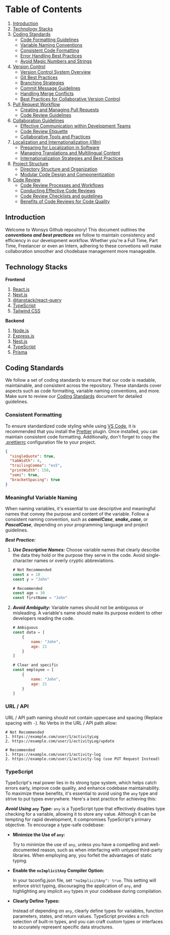 # Table of Contents
1. [Introduction](#introduction)
2. [Technology Stacks](#technology-stacks)
3. [Coding Standards](#coding-standards)
   - [Code Formatting Guidelines](#code-formatting-guidelines)
   - [Variable Naming Conventions](#variable-naming-conventions)
   - [Consistent Code Formatting](#cosistent-code-formatting)
   - [Error Handling Best Practices](#error-handling-best-practices)
   - [Avoid Magic Numbers and Strings](#avoid-magic-numbers-and-strings)
4. [Version Control](#version-control)
   - [Version Control System Overview](#version-control-system-overview)
   - [Git Best Practices](#git-best-practices)
   - [Branching Strategies](#branching-strategies)
   - [Commit Message Guidelines](#commit-message-guidelines)
   - [Handling Merge Conflicts](#handling-merge-conflicts)
   - [Best Practices for Collaborative Version Control](#best-practices-for-collaborative-version-control)
5. [Pull Request Workflow](#pull-request-workflow)
   - [Creating and Managing Pull Requests](#creating-and-managing-pull-requests)
   - [Code Review Guidelines](#code-review-guidelines)
6. [Collaboration Guidelines](#collaboration-guidelines)
   - [Effective Communication within Development Teams](#effective-communication-within-development-teams)
   - [Code Review Etiquette](#code-review-etiquette)
   - [Collaborative Tools and Practices](#collaborative-tools-and-practices)
7. [Localization and Internationalization (i18n)](#localization-and-internationalization)
   - [Preparing for Localization in Software](#preparing-for-localization-in-software)
   - [Managing Translations and Multilingual Content](#managing-translations-and-multilingual-content)
   - [Internationalization Strategies and Best Practices](#internationalization-strategies-and-best-practices)
8. [Project Structure](#project-structure)
   - [Directory Structure and Organization](#directory-structure-and-organization)
   - [Modular Code Design and Componentization](#modular-code-design-and-componentization)
9. [Code Review](#code-review)
   - [Code Review Processes and Workflows](#code-review-processes-and-workflows)
   - [Conducting Effective Code Reviews](#conducting-effective-code-reviews)
   - [Code Review Checklists and guidelines](#code-review-checklists-and-guidelines)
   - [Benefits of Code Reviews for Code Quality](#benefits-of-code-reviews-for-code-quality)



## Introduction
Welcome to Wonsys Github repository! This document outlines the ***conventions and best practices*** we follow to maintain consistency and efficiency in our development workflow. Whether you're a Full Time, Part Time, Freelancer or even an Intern, adhering to these convetions will make collaboration smoother and chodebase management more manageable.

## Technology Stacks
**Frontend**
1. [React.js](https://react.dev/)
2. [Next.js](https://nextjs.org/)
3. [@tanstack/react-query](https://tanstack.com/query/latest)
4. [TypeScript](https://www.typescriptlang.org/)
5. [Tailwind CSS](https://tailwindcss.com/)

**Backend**
1. [Node.js](https://nodejs.org/en)
2. [Express.js](https://expressjs.com/)
3. [Nest.js](https://nestjs.com/)
4. [TypeScript](https://www.typescriptlang.org/)
5. [Prisma](https://www.prisma.io/)

## Coding Standards
We follow a set of coding standards to ensure that our code is readable, maintainable, and consistent across the repository. These standards cover aspects such as code formatting, variable naming conventions, and more. Make sure to review our [Coding Standards](#coding-standards) document for detailed guidelines.

### Consistent Formatting
To ensure standardized code styling while using [VS Code](https://code.visualstudio.com/), it is recommended that you install the [Prettier](https://marketplace.visualstudio.com/items?itemName=esbenp.prettier-vscode) plugin. Once installed, you can maintain consistent code formatting. Additionally, don't forget to copy the [.prettierrc](https://github.com/Wonsys-Martech-Solutions/conventions-and-practices/blob/main/.prettierrc) configuration file to your project.
```json
{
  "singleQuote": true,
  "tabWidth": 4,
  "trailingComma": "es5",
  "printWidth": 150,
  "semi": true,
  "bracketSpacing": true
}
```

### Meaningful Variable Naming
When naming variables, it's essential to use descriptive and meaningful names that convey the purpose and content of the variable. Follow a consistent naming convention, such as ***camelCase***, ***snake_case***, or ***PascalCase***, depending on your programming language and project guidelines.

***Best Practice:***
1. ***Use Descriptive Names:*** Choose variable names that clearly describe the data they hold or the purpose they serve in the code. Avoid single-character names or overly cryptic abbreviations.
    ```js
    # Not Recommended
    const x = 10
    const y = "John"

    # Recommended
    const age = 30
    const firstName = "John"
    ```
    
2. ***Avoid Ambiguity:*** Variable names should not be ambiguous or misleading. A variable's name should make its purpose evident to other developers reading the code.
   ```js
   # Ambiguous
   const data = [
       {
           name: "John",
           age: 21
       }
   ]

   # Clear and specific
   const employee = [
       {
           name: "John",
           age: 21
       }
   ]
   ```

### URL / API 
URL / API path naming should not contain uppercase and spacing (Replace spacing with `-`). No Verbs in the URL / API path allow:
   ```
   # Not Recommended
   1. https://example.com/user/1/activityLog
   2. https://example.com/user/1/activityLog/update

   # Recommended
   1. https://example.com/user/1/activity-log
   2. https://example.com/user/1/activity-log (use PUT Request Instead)
   ```

### TypeScript
TypeScript's real power lies in its strong type system, which helps catch errors early, improve code quality, and enhance codebase maintainability. To maximize these benefits, it's essential to avoid using the `any` type and strive to put types everywhere. Here's a best practice for achieving this:

***Avoid Using `any` Type:***
`any` is a TypeScript type that effectively disables type checking for a variable, allowing it to store any value. Although it can be tempting for rapid development, it compromises TypeScript's primary objective. To encourage a type-safe codebase:
   
- **Minimize the Use of `any`:**
  
  Try to minimize the use of `any`, unless you have a compelling and well-documented reason, such as when interfacing with untyped third-party libraries. When employing any, you forfeit the advantages of static typing.
  
- **Enable the `noImplicitAny` Compiler Option:**
  
  In your tsconfig.json file, set `"noImplicitAny": true`. This setting will enforce strict typing, discouraging the application of `any`, and highlighting any implicit `any` types in your codebase during compilation.
  
- **Clearly Define Types:**
  
  Instead of depending on `any`, clearly define types for variables, function parameters, states, and return values. TypeScript provides a rich selection of built-in types, and you can craft custom types or interfaces to accurately represent specific data structures.
